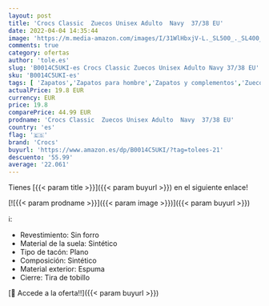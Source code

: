 ```yaml
---
layout: post
title: 'Crocs Classic  Zuecos Unisex Adulto  Navy  37/38 EU'
date: 2022-04-04 14:35:44
image: 'https://m.media-amazon.com/images/I/31WlHbxjV-L._SL500_._SL400_.jpg'
comments: true
category: ofertas
author: 'tole.es'
slug: 'B0014C5UKI-es Crocs Classic Zuecos Unisex Adulto Navy 37/38 EU'
sku: 'B0014C5UKI-es'
tags: [ 'Zapatos','Zapatos para hombre','Zapatos y complementos','Zuecos y mules para hombre','crocs','zuecos', ]
actualPrice: 19.8 EUR
currency: EUR
price: 19.8
comparePrice: 44.99 EUR
prodname: 'Crocs Classic  Zuecos Unisex Adulto  Navy  37/38 EU'
country: 'es'
flag: '🇪🇸'
brand: 'Crocs'
buyurl: 'https://www.amazon.es/dp/B0014C5UKI/?tag=tolees-21'
descuento: '55.99'
average: '22.061'
---
```


Tienes [{{< param title >}}]({{< param buyurl >}}) en el siguiente enlace!

[![{{< param prodname >}}]({{< param image >}})]({{< param buyurl >}})

ℹ️:

- Revestimiento: Sin forro
- Material de la suela: Sintético
- Tipo de tacón: Plano
- Composición: Sintético
- Material exterior: Espuma
- Cierre: Tira de tobillo

[🛒 Accede a la oferta!!]({{< param buyurl >}})

